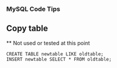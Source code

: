 ### MySQL Code Tips

## Copy table

** Not used or tested at this point

```mysql
CREATE TABLE newtable LIKE oldtable; 
INSERT newtable SELECT * FROM oldtable;
```
